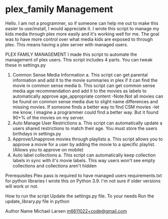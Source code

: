 # plex_family Management
Hello. I am not a programmer, so if someone can help me out to make this easier to use/install, I would appreciate it. I wrote this script to manage my kids media through plex more easily and it's working well for me.  The goal was to have more control over what media kids are exposed to through plex. This means having a plex server with managed users.


PLEX FAMILY MANAGEMENT
I made this script to automate the management of plex users. This script includes 4 parts. You can tweak these in settings.py

1. Common Sense Media Information
    a. This script can get parental information and add it to the movie summaries in plex if it can find the movie in common sense media
    b. This script can get common sense media age recommendation and add it to the movies as labels to automatically approve age_appropriate content
       -Note:Not all movies can be found on common sense media due to slight name differences and missing movies. If someone finds a better way to find CSM movies
       -let me know, I imagine a programmer could find a better way. But it found 90+% of the movies on my server.
2. Auto Manage User Restrictions
    a. This script can automatically update a users shared restrictions to match their age. You must store the users birthdays in settings.py
3. Approve/Unapprove movies through playlists
    a. This script allows you to approve a movie for a user by adding the movie to a specific playlist. (Allows you to approve on mobile)
4. Auto label collections
    a. This script can automatically keep collection labels in sync with it's movie labels. This way users won't see empty collections and collections aren't hidden
 
Prerequisites
Plex pass is required to have managed users
requirements.txt for python libraries
I wrote this on Python 3.9. I'm not sure if older versions will work or not. 

How to run the script
Update the settings.py file. To your needs
Run the update_library.py file in python




Author Name
Michael Larsen
m6611022+code@gmail.com
